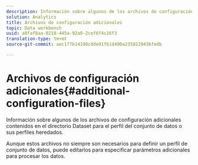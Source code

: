 ```yaml
---
description: Información sobre algunos de los archivos de configuración adicionales contenidos en el directorio Dataset para el perfil del conjunto de datos o sus perfiles heredados.
solution: Analytics
title: Archivos de configuración adicionales
topic: Data workbench
uuid: a8faf8aa-0218-445a-92a0-2cef6f4c26f3
translation-type: tm+mt
source-git-commit: aec1f7b14198cdde91f61d490a235022943bfedb

---
```



# Archivos de configuración adicionales{#additional-configuration-files}

Información sobre algunos de los archivos de configuración adicionales contenidos en el directorio Dataset para el perfil del conjunto de datos o sus perfiles heredados.

Aunque estos archivos no siempre son necesarios para definir un perfil de conjunto de datos, puede editarlos para especificar parámetros adicionales para procesar los datos.
